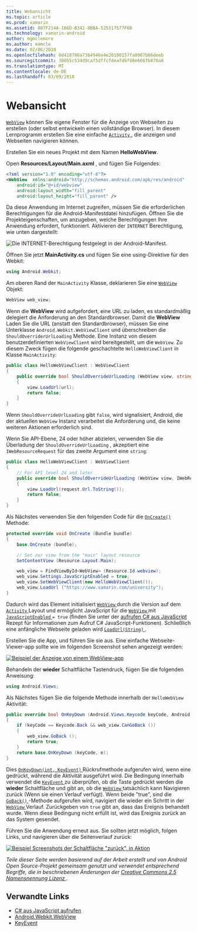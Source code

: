 ```yaml
---
title: Webansicht
ms.topic: article
ms.prod: xamarin
ms.assetid: 807F214A-166D-B342-0BBA-525517577F6B
ms.technology: xamarin-android
author: mgmclemore
ms.author: mamcle
ms.date: 02/06/2018
ms.openlocfilehash: 0d418786a7364946e4e20100157fa0907b66deeb
ms.sourcegitcommit: 30055c534d9caf5dffcfdeafd6f08e666fb870a8
ms.translationtype: MT
ms.contentlocale: de-DE
ms.lasthandoff: 03/09/2018
---
```

# <a name="web-view"></a>Webansicht

[`WebView`](https://developer.xamarin.com/api/type/Android.Webkit.WebView/) können Sie eigene Fenster für die Anzeige von Webseiten zu erstellen (oder selbst entwickeln einen vollständige Browser). In diesem Lernprogramm erstellen Sie eine einfache [ `Activity` ](https://developer.xamarin.com/api/type/Android.App.Activity/) , die anzeigen und Webseiten navigieren können.

Erstellen Sie ein neues Projekt mit dem Namen **HelloWebView**.

Open **Resources/Layout/Main.axml** , und fügen Sie Folgendes:

```xml
<?xml version="1.0" encoding="utf-8"?>
<WebView  xmlns:android="http://schemas.android.com/apk/res/android"
    android:id="@+id/webview"
    android:layout_width="fill_parent"
    android:layout_height="fill_parent" />
```

Da diese Anwendung im Internet zugreifen, müssen Sie die erforderlichen Berechtigungen für die Android-Manifestdatei hinzufügen. Öffnen Sie die Projekteigenschaften, um anzugeben, welche Berechtigungen Ihre Anwendung erfordert, funktioniert. Aktivieren der `INTERNET` Berechtigung, wie unten dargestellt:

![Die INTERNET-Berechtigung festgelegt in der Android-Manifest.](web-view-images/01-set-internet-permissions.png)

Öffnen Sie jetzt **MainActivity.cs** und fügen Sie eine using-Direktive für den Webkit:

```csharp
using Android.Webkit;
```

Am oberen Rand der `MainActivity` Klasse, deklarieren Sie eine [ `WebView` ](https://developer.xamarin.com/api/type/Android.Webkit.WebView/) Objekt:

```csharp
WebView web_view;
```

Wenn die **WebView** wird aufgefordert, eine URL zu laden, es standardmäßig delegiert die Anforderung an den Standardbrowser. Damit die **WebView** Laden Sie die URL (anstatt den Standardbrowser), müssen Sie eine Unterklasse `Android.Webkit.WebViewClient` und überschreiben die `ShouldOverriderUrlLoading` Methode. Eine Instanz von diesem benutzerdefinierten `WebViewClient` wird bereitgestellt, um die `WebView`. Zu diesem Zweck fügen die folgende geschachtelte `HelloWebViewClient` in Klasse `MainActivity`:

```csharp
public class HelloWebViewClient : WebViewClient
{
    public override bool ShouldOverrideUrlLoading (WebView view, string url)
    {
        view.LoadUrl(url);
        return false;
    }
}
```

Wenn `ShouldOverrideUrlLoading` gibt `false`, wird signalisiert, Android, die der aktuellen `WebView` Instanz verarbeitet die Anforderung und, die keine weiteren Aktionen erforderlich sind. 

Wenn Sie API-Ebene, 24 oder höher abzielen, verwenden Sie die Überladung der `ShouldOverrideUrlLoading` , akzeptiert eine `IWebResourceRequest` für das zweite Argument eine `string`:

```csharp
public class HelloWebViewClient : WebViewClient
{
    // For API level 24 and later
    public override bool ShouldOverrideUrlLoading (WebView view, IWebResourceRequest request)
    {
        view.LoadUrl(request.Url.ToString());
        return false;
    }
}
```

Als Nächstes verwenden Sie den folgenden Code für die [ `OnCreate()` ](https://developer.xamarin.com/api/member/Android.App.Activity.OnCreate/(Android.OS.Bundle)) Methode:

```csharp
protected override void OnCreate (Bundle bundle)
{
    base.OnCreate (bundle);

    // Set our view from the "main" layout resource
    SetContentView (Resource.Layout.Main);

    web_view = FindViewById<WebView> (Resource.Id.webview);
    web_view.Settings.JavaScriptEnabled = true;
    web_view.SetWebViewClient(new HelloWebViewClient());
    web_view.LoadUrl ("https://www.xamarin.com/university");
}
```

Dadurch wird das Element initialisiert [ `WebView` ](https://developer.xamarin.com/api/type/Android.Webkit.WebView/) durch die Version auf dem [ `Activity` ](https://developer.xamarin.com/api/type/Android.App.Activity/) Layout und ermöglicht JavaScript für die [ `WebView` ](https://developer.xamarin.com/api/type/Android.Webkit.WebView/) mit [ `JavaScriptEnabled` ](https://developer.xamarin.com/api/property/Android.Webkit.WebSettings.JavaScriptEnabled/) 
 `= true` (finden Sie unter der [aufrufen C\# aus JavaScript](https://developer.xamarin.com/recipes/android/controls/webview/call_csharp_from_javascript) Rezept für Informationen zum Aufruf C\# JavaScript-Funktionen). Schließlich eine anfängliche Webseite geladen wird [ `LoadUrl(String)` ](https://developer.xamarin.com/api/type/Android.Webkit.WebView/%2fM%2fLoadUrl).

Erstellen Sie die App, und führen Sie sie aus. Eine einfache Webseite-Viewer-app sollte wie im folgenden Screenshot sehen angezeigt werden:

[![Beispiel der Anzeige von einem WebView-app](web-view-images/02-simple-webview-app-sml.png)](web-view-images/02-simple-webview-app.png#lightbox)

Behandeln der **wieder** Schaltfläche Tastendruck, fügen Sie die folgenden Anweisung:

```csharp
using Android.Views;
```

Als Nächstes fügen Sie die folgende Methode innerhalb der `HelloWebView` Aktivität:

```csharp
public override bool OnKeyDown (Android.Views.Keycode keyCode, Android.Views.KeyEvent e)
{
    if (keyCode == Keycode.Back && web_view.CanGoBack ())
    {
        web_view.GoBack ();
        return true;
    }
    return base.OnKeyDown (keyCode, e);
}
```

Dies [ `OnKeyDown(int, KeyEvent)` ](https://developer.xamarin.com/api/member/Android.App.Activity.OnKeyDown/(Android.Views.Keycode%2cAndroid.Views.KeyEvent)) Rückrufmethode aufgerufen wird, wenn eine gedrückt, während die Aktivität ausgeführt wird. Die Bedingung innerhalb verwendet die [ `KeyEvent` ](https://developer.xamarin.com/api/type/Android.Views.KeyEvent/) zu überprüfen, ob die Taste gedrückt werden die **wieder** Schaltfläche und gibt an, ob die [ `WebView` ](https://developer.xamarin.com/api/type/Android.Webkit.WebView/) tatsächlich kann Navigieren zurück (Wenn sie einen Verlauf verfügt). Wenn beide "true", sind die [ `GoBack()` ](https://developer.xamarin.com/api/member/Android.Webkit.WebView.GoBack/) -Methode aufgerufen wird, navigiert die wieder ein Schritt in der [ `WebView` ](https://developer.xamarin.com/api/type/Android.Webkit.WebView/) Verlauf. Zurückgeben von `true` gibt an, dass das Ereignis behandelt wurde. Wenn diese Bedingung nicht erfüllt ist, wird das Ereignis zurück an das System gesendet.

Führen Sie die Anwendung erneut aus. Sie sollten jetzt möglich, folgen Links, und navigieren über die Seitenverlauf zurück:

[![Beispiel Screenshots der Schaltfläche "zurück", in Aktion](web-view-images/03-back-button-sml.png)](web-view-images/03-back-button.png#lightbox)


*Teile dieser Seite werden basierend auf der Arbeit erstellt und von Android Open Source-Projekt gemeinsam genutzt und verwendet entsprechend Begriffe, die in beschriebenen Änderungen der*
[*Creative Commons 2.5 Namensnennung Lizenz* ](http://creativecommons.org/licenses/by/2.5/).


## <a name="related-links"></a>Verwandte Links

- [C# aus JavaScript aufrufen](https://developer.xamarin.com/recipes/android/controls/webview/call_csharp_from_javascript)
- [Android.Webkit.WebView](https://developer.xamarin.com/api/type/Android.Webkit.WebView)
- [KeyEvent](https://developer.xamarin.com/api/type/Android.Webkit.WebView/Client)
